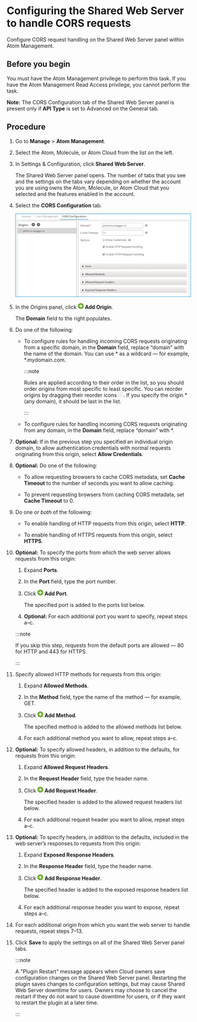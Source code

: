 # Configuring the Shared Web Server to handle CORS requests

<head>
  <meta name="guidename" content="Integration"/>
  <meta name="context" content="GUID-d7bfe44e-0eb0-487c-9ab0-cb6c69120bcc"/>
</head>

Configure CORS request handling on the Shared Web Server panel within Atom Management.

## Before you begin

You must have the Atom Management privilege to perform this task. If you have the Atom Management Read Access privilege, you cannot perform the task.

**Note:** The CORS Configuration tab of the Shared Web Server panel is present only if **API Type** is set to Advanced on the General tab.

## Procedure

1.  Go to **Manage** \> **Atom Management**.

2.  Select the Atom, Molecule, or Atom Cloud from the list on the left.

3.  In Settings & Configuration, click **Shared Web Server**.

    The Shared Web Server panel opens. The number of tabs that you see and the settings on the tabs vary depending on whether the account you are using owns the Atom, Molecule, or Atom Cloud that you selected and the features enabled in the account.

4.  Select the **CORS Configuration** tab.

    ![CORS Configuration panel.](../../Images/manage-ds-shared-web-server-settings-cors_9265f442-91af-4ea3-bbb8-12376c3ccc5e.jpg)

5.  In the Origins panel, click **![](../../Images/main-ic-plus-sign-white-in-green-circle-16_4dc8c5f3-e893-4aef-ade2-0b7afe9476c1.jpg) Add Origin**.

    The **Domain** field to the right populates.

6.  Do one of the following:

    -   To configure rules for handling incoming CORS requests originating from a specific domain, in the **Domain** field, replace “domain” with the name of the domain. You can use \* as a wildcard — for example, \*.mydomain.com.

        :::note
        
        Rules are applied according to their order in the list, so you should order origins from most specific to least specific. You can reorder origins by dragging their reorder icons **![Reorder Origins icon.](../../Images/main-ic-dots-16-gray-on-white_404b1c3f-e21a-4b67-ba76-65412d39eb70.jpg)**. If you specify the origin \* \(any domain\), it should be last in the list.

        :::

    -   To configure rules for handling incoming CORS requests originating from any domain, in the **Domain** field, replace “domain” with \*.

7. **Optional:** If in the previous step you specified an individual origin domain, to allow authentication credentials with normal requests originating from this origin, select **Allow Credentials**.

8. **Optional:** Do one of the following:

    -   To allow requesting browsers to cache CORS metadata, set **Cache Timeout** to the number of seconds you want to allow caching.

    -   To prevent requesting browsers from caching CORS metadata, set **Cache Timeout** to 0.

9.  Do one *or both* of the following:

    -   To enable handling of HTTP requests from this origin, select **HTTP**.

    -   To enable handling of HTTPS requests from this origin, select **HTTPS**.

10. **Optional:** To specify the ports from which the web server allows requests from this origin:

    1.  Expand **Ports**.

    2.  In the **Port** field, type the port number.

    3.  Click **![](../../Images/main-ic-plus-sign-white-in-green-circle-16_4dc8c5f3-e893-4aef-ade2-0b7afe9476c1.jpg) Add Port**.

        The specified port is added to the ports list below.

    4. **Optional:** For each additional port you want to specify, repeat steps a–c.

    :::note
    
    If you skip this step, requests from the default ports are allowed — 80 for HTTP and 443 for HTTPS.

    :::

11. Specify allowed HTTP methods for requests from this origin:

    1.  Expand **Allowed Methods**.

    2.  In the **Method** field, type the name of the method — for example, GET.

    3.  Click **![](../../Images/main-ic-plus-sign-white-in-green-circle-16_4dc8c5f3-e893-4aef-ade2-0b7afe9476c1.jpg) Add Method**.

        The specified method is added to the allowed methods list below.

    4.  For each additional method you want to allow, repeat steps a–c.

12. **Optional:** To specify allowed headers, in addition to the defaults, for requests from this origin:

    1.  Expand **Allowed Request Headers**.

    2.  In the **Request Header** field, type the header name.

    3.  Click **![](../../Images/main-ic-plus-sign-white-in-green-circle-16_4dc8c5f3-e893-4aef-ade2-0b7afe9476c1.jpg) Add Request Header**.

        The specified header is added to the allowed request headers list below.

    4.  For each additional request header you want to allow, repeat steps a–c.

13. **Optional:** To specify headers, in addition to the defaults, included in the web server’s responses to requests from this origin:

    1.  Expand **Exposed Response Headers**.

    2.  In the **Response Header** field, type the header name.

    3.  Click **![](../../Images/main-ic-plus-sign-white-in-green-circle-16_4dc8c5f3-e893-4aef-ade2-0b7afe9476c1.jpg) Add Response Header**.

        The specified header is added to the exposed response headers list below.

    4.  For each additional response header you want to expose, repeat steps a–c.

14. For each additional origin from which you want the web server to handle requests, repeat steps 7–13.

15. Click **Save** to apply the settings on all of the Shared Web Server panel tabs.

    :::note
    
    A "Plugin Restart" message appears when Cloud owners save configuration changes on the Shared Web Server panel. Restarting the plugin saves changes to configuration settings, but may cause Shared Web Server downtime for users. Owners may choose to cancel the restart if they do not want to cause downtime for users, or if they want to restart the plugin at a later time.

    :::
